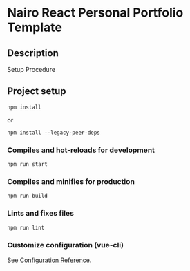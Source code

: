 # Nairo React Personal Portfolio Template

## Description

Setup Procedure

## Project setup

```
npm install
```

or
```
npm install --legacy-peer-deps
```



### Compiles and hot-reloads for development

```
npm run start
```

### Compiles and minifies for production

```
npm run build
```

### Lints and fixes files

```
npm run lint
```

### Customize configuration (vue-cli)

See [Configuration Reference](https://cli.vuejs.org/config/).
